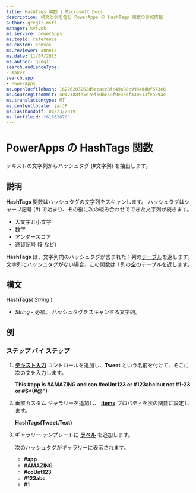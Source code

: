 ```yaml
---
title: HashTags 関数 | Microsoft Docs
description: 構文と例を含む PowerApps の HashTags 関数の参照情報
author: gregli-msft
manager: kvivek
ms.service: powerapps
ms.topic: reference
ms.custom: canvas
ms.reviewer: anneta
ms.date: 11/07/2015
ms.author: gregli
search.audienceType:
- maker
search.app:
- PowerApps
ms.openlocfilehash: 16226203262d5ecacc8fc49a88c9934dd0f673e6
ms.sourcegitcommit: 4042388fa5e7ef50bc59f9e35df330613fea29ae
ms.translationtype: MT
ms.contentlocale: ja-JP
ms.lasthandoff: 04/23/2019
ms.locfileid: "61562878"
---
```

# <a name="hashtags-function-in-powerapps"></a>PowerApps の HashTags 関数
テキストの文字列からハッシュタグ (#文字列) を抽出します。

## <a name="description"></a>説明
**HashTags** 関数はハッシュタグの文字列をスキャンします。 ハッシュタグはシャープ記号 (#) で始まり、その後に次の組み合わせでできた文字列が続きます。

* 大文字と小文字
* 数字
* アンダースコア
* 通貨記号 ($ など)

**HashTags** は、文字列内のハッシュタグが含まれた 1 列の[テーブル](../working-with-tables.md)を返します。  文字列にハッシュタグがない場合、この関数は 1 列の[空](function-isblank-isempty.md)のテーブルを返します。

## <a name="syntax"></a>構文
**HashTags**( *String* )

* *String* - 必須。  ハッシュタグをスキャンする文字列。

## <a name="examples"></a>例
### <a name="step-by-step"></a>ステップ バイ ステップ
1. **[テキスト入力](../controls/control-text-input.md)** コントロールを追加し、**Tweet** という名前を付けて、そこに次の文を入力します。
   
    **This #app is #AMAZING and can #coUnt123 or #123abc but not #1-23 or #$\*(#\@")**
2. 垂直カスタム ギャラリーを追加し、 **[Items](../controls/properties-core.md)** プロパティを次の関数に設定します。
   
    **HashTags(Tweet.Text)**
3. ギャラリー テンプレートに **[ラベル](../controls/control-text-box.md)** を追加します。
   
    次のハッシュタグがギャラリーに表示されます。
   
   * **\#app**
   * **\#AMAZING**
   * **\#coUnt123**
   * **\#123abc**
   * **\#1**

